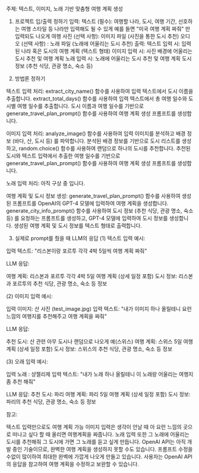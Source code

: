 주제: 텍스트, 이미지, 노래 기반 맞춤형 여행 계획 생성

1. 프로젝트 입/출력 정하기
입력:
텍스트 (필수): 여행할 나라, 도시, 여행 기간, 선호하는 여행 스타일 등 나라만 입력해도 될 수 있게 예를 들면 "미국 여행 계획 짜줘" 만 입력되도 나오게
여행 사진 (선택 사항): 이미지 파일 (사진을 통한 도시 추천)
오디오 (선택 사항) : 노래 파일 (노래에 어울리는 도시 추천)
출력:
텍스트 입력 시: 입력된 나라 혹은 도시의 여행 계획 (텍스트 형태)
이미지 입력 시: 사진 배경에 어울리는 도시 추천 및 여행 계획
노래  입력 시: 노래에 어울리는 도시 추천 및 여행 계획 
도시 정보 (추천 식당, 관광 명소, 숙소 등)

3. 방법론 정하기

텍스트 입력 처리:
extract_city_name() 함수를 사용하여 입력 텍스트에서 도시 이름을 추출합니다.
extract_total_days() 함수를 사용하여 입력 텍스트에서 총 여행 일수와 도시별 여행 일수를 추출합니다.
도시 이름과 여행 일수를 기반으로 generate_travel_plan_prompt() 함수를 사용하여 여행 계획 생성 프롬프트를 생성합니다.

이미지 입력 처리:
analyze_image() 함수를 사용하여 입력 이미지를 분석하고 배경 정보 (바다, 산, 도시 등) 를 파악합니다.
분석된 배경 정보를 기반으로 도시 리스트를 생성하고, random.choice() 함수를 사용하여 랜덤으로 하나의 도시를 추천합니다.
추천된 도시와 텍스트 입력에서 추출한 여행 일수를 기반으로 generate_travel_plan_prompt() 함수를 사용하여 여행 계획 생성 프롬프트를 생성합니다.

노래 입력 처리:
아직 구상 중 입니다.

여행 계획 및 도시 정보 생성:
generate_travel_plan_prompt() 함수를 사용하여 생성된 프롬프트를 OpenAI의 GPT-4 모델에 입력하여 여행 계획을 생성합니다.
generate_city_info_prompt() 함수를 사용하여 도시 정보 (추천 식당, 관광 명소, 숙소 등) 를 요청하는 프롬프트를 생성하고, GPT-4 모델에 입력하여 도시 정보를 생성합니다.
생성된 여행 계획 및 도시 정보를 텍스트 형태로 출력합니다.

3. 실제로 prompt를 줬을 때 LLM의 응답
(1) 텍스트 입력 예시:

입력 텍스트: "리스본이랑 포르투 각각 4박 5일씩 여행 계획 짜줘"

LLM 응답:

여행 계획: 리스본과 포르투 각각 4박 5일 여행 계획 (상세 일정 포함)
도시 정보: 리스본과 포르투의 추천 식당, 관광 명소, 숙소 등 정보

(2) 이미지 입력 예시:

입력 이미지: 산 사진 (test_image.jpg)
입력 텍스트: "내가 이미지 하나 올릴테니 요런 느낌의 여행지를 추천해주고 여행 계획을 짜줘"

LLM 응답:

추천 도시: 산 관련 아무 도시나 랜덤으로 나오게 예(스위스)
여행 계획: 스위스 5일 여행 계획 (상세 일정 포함)
도시 정보: 스위스의 추천 식당, 관광 명소, 숙소 등 정보

(3) 오래 입력 예시:

입력 노래  : 샹젤리제
입력 텍스트: "내가 노래 하나 올릴테니 이 노래랑 어울리는 여행지 좀 추천 해줘"

LLM 응답:
추천 도시: 파리
여행 계획: 파리 5일 여행 계획 (상세 일정 포함)
도시 정보: 파리의 추천 식당, 관광 명소, 숙소 등 정보

참고:

텍스트 입력만으로도 여행 계획 가능
이미지 입력은 생각이 안날 때 아 요런 느낌의 곳으로 떠나고 싶다 할 때 올리면 여행계획을 짜줍니다.
노래 입력 또한 그 노래에 어울리는 도시를 추천해줘 그 도시에 가면 그 노래를 듣고 싶게 만듭니다.
OpenAI API는 아직 개발 중인 기술이므로, 완벽한 여행 계획을 생성하지 못할 수도 있습니다.
프롬프트 수정을 수없이 많이하여 최대한 완벽에 가깝게 나오게 만들고 있습니다.
사용자는 OpenAI API의 응답을 참고하여 여행 계획을 수정하고 보완할 수 있습니다.
